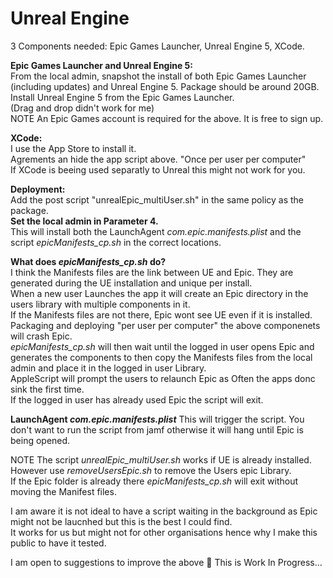 # Unreal Engine

3 Components needed: Epic Games Launcher, Unreal Engine 5, XCode.

**Epic Games Launcher and Unreal Engine 5:** \
From the local admin, snapshot the install of both Epic Games Launcher (including updates) and Unreal Engine 5. Package should be around 20GB. \
Install Unreal Engine 5 from the Epic Games Launcher. \
(Drag and drop didn't work for me) \
NOTE An Epic Games account is required for the above. It is free to sign up.

**XCode:** \
I use the App Store to install it. \
Agrements an hide the app script above. "Once per user per computer" \
If XCode is beeing used separatly to Unreal this might not work for you.

**Deployment:** \
Add the post script "unrealEpic_multiUser.sh" in the same policy as the package. \
**Set the local admin in Parameter 4.** \
This will install both the LaunchAgent _com.epic.manifests.plist_ and the script _epicManifests_cp.sh_ in the correct locations.

**What does _epicManifests_cp.sh_ do?** \
I think the Manifests files are the link between UE and Epic. They are generated during the UE installation and unique per install. \
When a new user Launches the app it will create an Epic directory in the users library with multiple components in it. \
If the Manifests files are not there, Epic wont see UE even if it is installed.
Packaging and deploying "per user per computer" the above componenets will crash Epic. \
_epicManifests_cp.sh_ will then wait until the logged in user opens Epic and generates the components to then copy the Manifests files from the local admin and place it in the logged in user Library. \
AppleScript will prompt the users to relaunch Epic as Often the apps donc sink the first time. \
If the logged in user has already used Epic the script will exit.

**LaunchAgent _com.epic.manifests.plist_**
This will trigger the script. You don't want to run the script from jamf otherwise it will hang until Epic is being opened.

NOTE The script _unrealEpic_multiUser.sh_ works if UE is already installed. \
However use _removeUsersEpic.sh_ to remove the Users epic Library. \
If the Epic folder is already there _epicManifests_cp.sh_ will exit without moving the Manifest files.

I am aware it is not ideal to have a script waiting in the background as Epic might not be laucnhed but this is the best I could find. \
It works for us but might not for other organisations hence why I make this public to have it tested.

I am open to suggestions to improve the above 🙂 This is Work In Progress...
